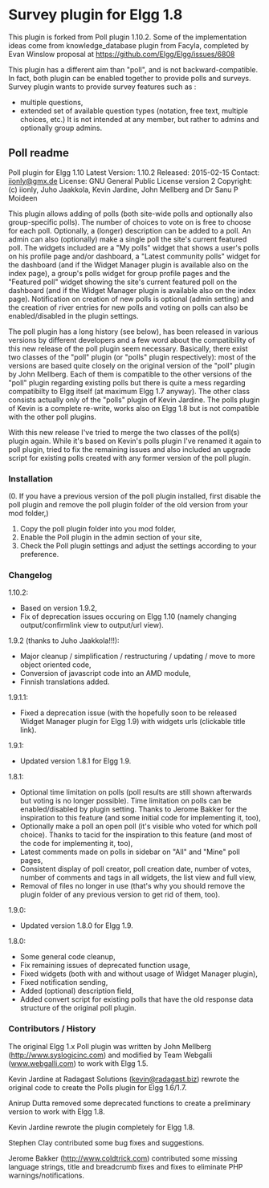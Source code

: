 Survey plugin for Elgg 1.8
==========================

This plugin is forked from Poll plugin 1.10.2.
Some of the implementation ideas come from knowledge_database plugin from Facyla, completed by Evan Winslow proposal at https://github.com/Elgg/Elgg/issues/6808

This plugin has a different aim than "poll", and is not backward-compatible. In fact, both plugin can be enabled together to provide polls and surveys.
Survey plugin wants to provide survey features such as :
 - multiple questions,
 - extended set of available question types (notation, free text, multiple choices, etc.)
It is not intended at any member, but rather to admins and optionally group admins.



## Poll readme
Poll plugin for Elgg 1.10
Latest Version: 1.10.2
Released: 2015-02-15
Contact: iionly@gmx.de
License: GNU General Public License version 2
Copyright: (c) iionly, Juho Jaakkola, Kevin Jardine, John Mellberg and Dr Sanu P Moideen


This plugin allows adding of polls (both site-wide polls and optionally also group-specific polls). The number of choices to vote on is free to choose for each poll. Optionally, a (longer) description can be added to a poll. An admin can also (optionally) make a single poll the site's current featured poll. The widgets included are a "My polls" widget that shows a user's polls on his profile page and/or dashboard, a "Latest community polls" widget for the dashboard (and if the Widget Manager plugin is available also on the index page), a group's polls widget for group profile pages and the "Featured poll" widget showing the site's current featured poll on the dashboard (and if the Widget Manager plugin is available also on the index page). Notification on creation of new polls is optional (admin setting) and the creation of river entries for new polls and voting on polls can also be enabled/disabled in the plugin settings.

The poll plugin has a long history (see below), has been released in various versions by different developers and a few word about the compatibility of this new release of the poll plugin seem necessary. Basically, there exist two classes of the "poll" plugin (or "polls" plugin respectively): most of the versions are based quite closely on the original version of the "poll" plugin by John Mellberg. Each of them is compatible to the other versions of the "poll" plugin regarding existing polls but there is quite a mess regarding compatibilty to Elgg itself (at maximum Elgg 1.7 anyway). The other class consists actually only of the "polls" plugin of Kevin Jardine. The polls plugin of Kevin is a complete re-write, works also on Elgg 1.8 but is not compatible with the other poll plugins.

With this new release I've tried to merge the two classes of the poll(s) plugin again. While it's based on Kevin's polls plugin I've renamed it again to poll plugin, tried to fix the remaining issues and also included an upgrade script for existing polls created with any former version of the poll plugin.



### Installation

(0. If you have a previous version of the poll plugin installed, first disable the poll plugin and remove the poll plugin folder of the old version from your mod folder,)
1. Copy the poll plugin folder into you mod folder,
2. Enable the Poll plugin in the admin section of your site,
3. Check the Poll plugin settings and adjust the settings according to your preference.



### Changelog

1.10.2:

- Based on version 1.9.2,
- Fix of deprecation issues occuring on Elgg 1.10 (namely changing output/confirmlink view to output/url view).

1.9.2 (thanks to Juho Jaakkola!!!):

- Major cleanup / simplification / restructuring / updating / move to more object oriented code,
- Conversion of javascript code into an AMD module,
- Finnish translations added.

1.9.1.1:

- Fixed a deprecation issue (with the hopefully soon to be released Widget Manager plugin for Elgg 1.9) with widgets urls (clickable title link).

1.9.1:

- Updated version 1.8.1 for Elgg 1.9.

1.8.1:

- Optional time limitation on polls (poll results are still shown afterwards but voting is no longer possible). Time limitation on polls can be enabled/disabled by plugin setting. Thanks to Jerome Bakker for the inspiration to this feature (and some initial code for implementing it, too),
- Optionally make a poll an open poll (it's visible who voted for which poll choice). Thanks to tacid for the inspiration to this feature (and most of the code for implementing it, too),
- Latest comments made on polls in sidebar on "All" and "Mine" poll pages,
- Consistent display of poll creator, poll creation date, number of votes, number of comments and tags in all widgets, the list view and full view,
- Removal of files no longer in use (that's why you should remove the plugin folder of any previous version to get rid of them, too).

1.9.0:

- Updated version 1.8.0 for Elgg 1.9.

1.8.0:

- Some general code cleanup,
- Fix remaining issues of deprecated function usage,
- Fixed widgets (both with and without usage of Widget Manager plugin),
- Fixed notification sending,
- Added (optional) description field,
- Added convert script for existing polls that have the old response data structure of the original poll plugin.



### Contributors / History

The original Elgg 1.x Poll plugin was written by John Mellberg
(http://www.syslogicinc.com) and modified by Team Webgalli (www.webgalli.com)
to work with Elgg 1.5.

Kevin Jardine at Radagast Solutions (kevin@radagast.biz) rewrote the original
code to create the Polls plugin for Elgg 1.6/1.7.

Anirup Dutta removed some deprecated functions to create a preliminary version
to work with Elgg 1.8.

Kevin Jardine rewrote the plugin completely for Elgg 1.8.

Stephen Clay contributed some bug fixes and suggestions.

Jerome Bakker (http://www.coldtrick.com) contributed some missing language
strings, title and breadcrumb fixes and fixes to eliminate PHP
warnings/notifications.

